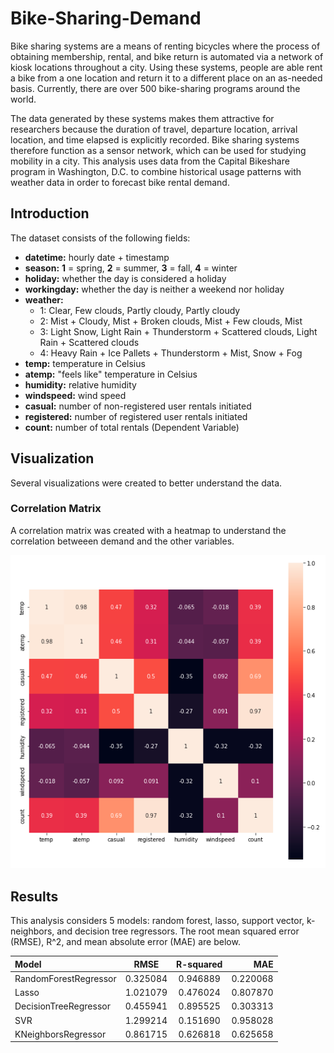 # Bike-Sharing-Demand

Bike sharing systems are a means of renting bicycles where the process of obtaining membership, rental, and bike return is automated via a network of kiosk locations throughout a city. Using these systems, people are able rent a bike from a one location and return it to a different place on an as-needed basis. Currently, there are over 500 bike-sharing programs around the world.

The data generated by these systems makes them attractive for researchers because the duration of travel, departure location, arrival location, and time elapsed is explicitly recorded. Bike sharing systems therefore function as a sensor network, which can be used for studying mobility in a city. This analysis uses data from the Capital Bikeshare program in Washington, D.C. to combine historical usage patterns with weather data in order to forecast bike rental demand.

## Introduction

The dataset consists of the following fields: 


- **datetime:** hourly date + timestamp
- **season:** **1** = spring, **2** = summer, **3** = fall, **4** = winter
- **holiday:** whether the day is considered a holiday
- **workingday:** whether the day is neither a weekend nor holiday
- **weather:**
	- 1: Clear, Few clouds, Partly cloudy, Partly cloudy
	- 2: Mist + Cloudy, Mist + Broken clouds, Mist + Few clouds, Mist
	- 3: Light Snow, Light Rain + Thunderstorm + Scattered clouds, Light Rain + Scattered clouds
	- 4: Heavy Rain + Ice Pallets + Thunderstorm + Mist, Snow + Fog
- **temp:** temperature in Celsius
- **atemp:** "feels like" temperature in Celsius
- **humidity:** relative humidity
- **windspeed:** wind speed
- **casual:** number of non-registered user rentals initiated
- **registered:** number of registered user rentals initiated
- **count:** number of total rentals (Dependent Variable)

## Visualization

Several visualizations were created to better understand the data. 

### Correlation Matrix

A correlation matrix was created with a heatmap to understand the correlation betweeen demand and the other variables. 

![alt text](https://github.com/smacauda/Bike-Sharing-Demand/blob/main/images/corr-matrix.png)



## Results

This analysis considers 5 models: random forest, lasso, support vector, k-neighbors, and decision tree regressors. The root mean squared error (RMSE), R^2, and mean absolute error (MAE) are below. 

| Model | RMSE | R-squared | MAE |
| :---         |     :---:      |     :---:      |          ---: |
| RandomForestRegressor   | 0.325084   | 0.946889    |0.220068|
| Lasso	 | 1.021079  | 0.476024	  |0.807870  |
| DecisionTreeRegressor | 0.455941  | 0.895525  | 0.303313  |
| SVR | 1.299214 | 0.151690  | 0.958028 |
| KNeighborsRegressor | 0.861715  | 0.626818  | 0.625658  |
